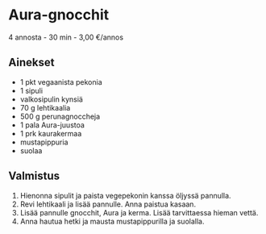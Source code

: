 # Aura-gnocchit
4 annosta - 30 min - 3,00 €/annos

<!--
![Ruokakuva](/.pic/placeholder.png)
-->

## Ainekset
- 1 pkt vegaanista pekonia
- 1 sipuli
- valkosipulin kynsiä
- 70 g lehtikaalia
- 500 g perunagnoccheja
- 1 pala Aura-juustoa
- 1 prk kaurakermaa
- mustapippuria
- suolaa


## Valmistus
1. Hienonna sipulit ja paista vegepekonin kanssa öljyssä pannulla.
2. Revi lehtikaali ja lisää pannulle. Anna paistua kasaan.
3. Lisää pannulle gnocchit, Aura ja kerma. Lisää tarvittaessa hieman vettä.
4. Anna hautua hetki ja mausta mustapippurilla ja suolalla.

